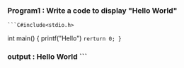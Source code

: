 ### Program1 : Write a code to display "Hello World"

    ```C#include<stdio.h>
int main()
{
printf("Hello") ```
rerturn 0;
} ```
### output : Hello World                ```
